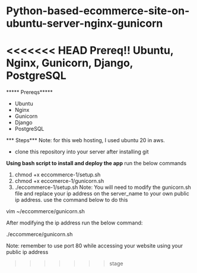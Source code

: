 # Python-based-ecommerce-site-on-ubuntu-server-nginx-gunicorn

<<<<<<< HEAD
Prereq!!
Ubuntu, Nginx, Gunicorn, Django, PostgreSQL
=======
***** Prereqs*****
- Ubuntu
- Nginx
- Gunicorn
- Django
- PostgreSQL

*** Steps***
Note: for this web hosting,  I used ubuntu 20 in aws. 

- clone this repository into your server after installing git 

**Using bash script to install and deploy the app**
run the below commands
1. chmod +x eccommerce-1/setup.sh
2. chmod +x eccomerce-1/gunicorn.sh
3. ./eccommerce-1/setup.sh
Note: You will need to modify the gunicorn.sh file and replace your ip address on the server_name to your own public ip address. use the command below to do this

 vim ~/eccommerce/gunicorn.sh

 After modifying the ip address run the below command: 

 ./eccommerce/gunicorn.sh

 Note: remember to use port 80 while accessing your website using your public ip address



>>>>>>> stage
